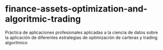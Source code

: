 # finance-assets-optimization-and-algoritmic-trading
Práctica de aplicaciones profesionales aplicadas a la ciencia de datos sobre la aplicación de diferentes estrategias de optimización de carteras y trading algoritmico
